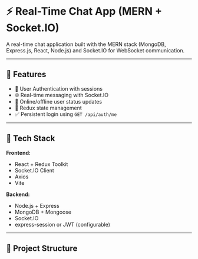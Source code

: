 # ⚡ Real-Time Chat App (MERN + Socket.IO)

A real-time chat application built with the MERN stack (MongoDB, Express.js, React, Node.js) and Socket.IO for WebSocket communication.

---

## 🚀 Features

- 🔐 User Authentication with sessions
- 🌐 Real-time messaging with Socket.IO
- 👥 Online/offline user status updates
- 🧠 Redux state management
- ✅ Persistent login using `GET /api/auth/me`

---

## 🧰 Tech Stack

**Frontend:**
- React + Redux Toolkit
- Socket.IO Client
- Axios
- Vite

**Backend:**
- Node.js + Express
- MongoDB + Mongoose
- Socket.IO
- express-session or JWT (configurable)

---

## 📁 Project Structure

